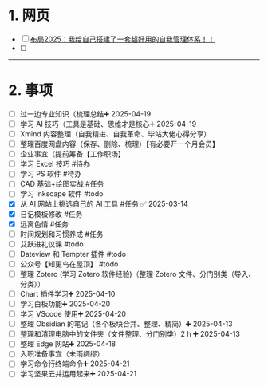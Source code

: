 # 1. 网页 
- [ ] [布局2025：我给自己搭建了一套超好用的自我管理体系！！](https://mp.weixin.qq.com/s/K5sB6LLud23PJyTtlAF7OQ)
- [ ] 

---
# 2. 事项 
- [ ] 过一边专业知识（梳理总结➕ 2025-04-19 
- [ ] 学习 AI 技巧（工具是基础、思维才是核心➕ 2025-04-19 
- [ ] Xmind 内容整理（自我精进、自我革命、毕站大佬心得分享）
- [ ] 整理百度网盘内容（保存、删除、梳理）【有必要开一个月会员】
- [ ] 企业事宜（提前筹备【工作职场】
- [ ] 学习 Excel 技巧 #待办 
- [ ] 学习 PS 软件 #待办 
- [ ] CAD 基础+绘图实战  #任务
- [ ] 学习 Inkscape 软件 #todo
- [x] 从 AI 网站上挑选自己的 AI 工具 #任务 ✅ 2025-03-14
- [x] 日记模板修改 #任务 
- [x] 远离色情 #任务 
- [ ] 时间规划和习惯养成 #任务 
- [ ] 艾跃进礼仪课 #todo
- [ ]  Dateview 和 Tempter 插件 #todo
- [ ] 公众号【知更鸟在屋顶】 #todo 
- [ ] 整理 Zotero (学习 Zotero 软件经验)（整理 Zotero 文件、分门别类（导入、分类））
- [ ] Chart 插件学习➕ 2025-04-10 
- [ ] 学习白板功能➕ 2025-04-20 
- [ ] 学习 VScode 使用➕ 2025-04-20 
- [ ] 整理 Obsidian 的笔记（各个板块合并、整理、精简）➕ 2025-04-13 
- [ ] 整理和清理电脑中的文件夹（文件整理、分门别类）2 h ➕ 2025-04-13 
- [ ] 整理 Edge 网站➕ 2025-04-18 
- [ ] 入职准备事宜（未雨绸缪）
- [ ] 学习命令行终端命令➕ 2025-04-21 
- [ ] 学习坚果云并运用起来➕ 2025-04-21 